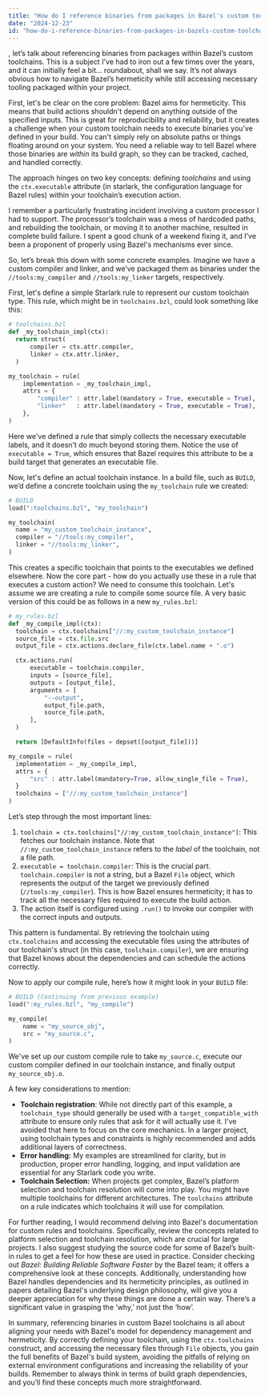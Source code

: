 ```yaml
---
title: "How do I reference binaries from packages in Bazel's custom toolchain?"
date: "2024-12-23"
id: "how-do-i-reference-binaries-from-packages-in-bazels-custom-toolchain"
---
```


, let’s talk about referencing binaries from packages within Bazel’s custom toolchains. This is a subject I've had to iron out a few times over the years, and it can initially feel a bit… roundabout, shall we say. It’s not always obvious how to navigate Bazel’s hermeticity while still accessing necessary tooling packaged within your project.

First, let's be clear on the core problem: Bazel aims for hermeticity. This means that build actions shouldn't depend on anything outside of the specified inputs. This is great for reproducibility and reliability, but it creates a challenge when your custom toolchain needs to execute binaries you’ve defined in your build. You can't simply rely on absolute paths or things floating around on your system. You need a reliable way to tell Bazel where those binaries are *within* its build graph, so they can be tracked, cached, and handled correctly.

The approach hinges on two key concepts: defining *toolchains* and using the `ctx.executable` attribute (in starlark, the configuration language for Bazel rules) within your toolchain’s execution action.

I remember a particularly frustrating incident involving a custom processor I had to support. The processor’s toolchain was a mess of hardcoded paths, and rebuilding the toolchain, or moving it to another machine, resulted in complete build failure. I spent a good chunk of a weekend fixing it, and I've been a proponent of properly using Bazel's mechanisms ever since.

So, let’s break this down with some concrete examples. Imagine we have a custom compiler and linker, and we’ve packaged them as binaries under the `//tools:my_compiler` and `//tools:my_linker` targets, respectively.

First, let's define a simple Starlark rule to represent our custom toolchain type. This rule, which might be in `toolchains.bzl`, could look something like this:

```python
# toolchains.bzl
def _my_toolchain_impl(ctx):
  return struct(
      compiler = ctx.attr.compiler,
      linker = ctx.attr.linker,
  )

my_toolchain = rule(
    implementation = _my_toolchain_impl,
    attrs = {
        "compiler" : attr.label(mandatory = True, executable = True),
        "linker"   : attr.label(mandatory = True, executable = True),
    },
)
```

Here we've defined a rule that simply collects the necessary executable labels, and it doesn’t do much beyond storing them. Notice the use of `executable = True`, which ensures that Bazel requires this attribute to be a build target that generates an executable file.

Now, let's define an actual toolchain instance. In a build file, such as `BUILD`, we’d define a concrete toolchain using the `my_toolchain` rule we created:

```python
# BUILD
load(":toolchains.bzl", "my_toolchain")

my_toolchain(
  name = "my_custom_toolchain_instance",
  compiler = "//tools:my_compiler",
  linker = "//tools:my_linker",
)
```

This creates a specific toolchain that points to the executables we defined elsewhere. Now the core part - how do you actually use these in a rule that executes a custom action? We need to consume this toolchain. Let's assume we are creating a rule to compile some source file. A very basic version of this could be as follows in a new `my_rules.bzl`:

```python
# my_rules.bzl
def _my_compile_impl(ctx):
  toolchain = ctx.toolchains["//:my_custom_toolchain_instance"]
  source_file = ctx.file.src
  output_file = ctx.actions.declare_file(ctx.label.name + ".o")

  ctx.actions.run(
      executable = toolchain.compiler,
      inputs = [source_file],
      outputs = [output_file],
      arguments = [
          "--output",
          output_file.path,
          source_file.path,
      ],
  )

  return [DefaultInfo(files = depset([output_file]))]

my_compile = rule(
  implementation = _my_compile_impl,
  attrs = {
      "src" : attr.label(mandatory=True, allow_single_file = True),
  }
  toolchains = ["//:my_custom_toolchain_instance"]
)
```

Let’s step through the most important lines:

1.  `toolchain = ctx.toolchains["//:my_custom_toolchain_instance"]`: This fetches our toolchain instance. Note that `//:my_custom_toolchain_instance` refers to the *label* of the toolchain, not a file path.
2. `executable = toolchain.compiler`: This is the crucial part. `toolchain.compiler` is not a string, but a Bazel `File` object, which represents the output of the target we previously defined (`//tools:my_compiler`). This is how Bazel ensures hermeticity; it has to track all the necessary files required to execute the build action.
3. The action itself is configured using `.run()` to invoke our compiler with the correct inputs and outputs.

This pattern is fundamental. By retrieving the toolchain using `ctx.toolchains` and accessing the executable files using the attributes of our toolchain's struct (in this case, `toolchain.compiler`), we are ensuring that Bazel knows about the dependencies and can schedule the actions correctly.

Now to apply our compile rule, here’s how it might look in your `BUILD` file:

```python
# BUILD (Continuing from previous example)
load(":my_rules.bzl", "my_compile")

my_compile(
    name = "my_source_obj",
    src = "my_source.c",
)

```
We've set up our custom compile rule to take `my_source.c`, execute our custom compiler defined in our toolchain instance, and finally output `my_source_obj.o`.

A few key considerations to mention:

*   **Toolchain registration**: While not directly part of this example, a `toolchain_type` should generally be used with a `target_compatible_with` attribute to ensure only rules that ask for it will actually use it. I've avoided that here to focus on the core mechanics. In a larger project, using toolchain types and constraints is highly recommended and adds additional layers of correctness.
*   **Error handling:** My examples are streamlined for clarity, but in production, proper error handling, logging, and input validation are essential for any Starlark code you write.
*   **Toolchain Selection:** When projects get complex, Bazel’s platform selection and toolchain resolution will come into play. You might have multiple toolchains for different architectures. The `toolchains` attribute on a rule indicates which toolchains it will use for compilation.

For further reading, I would recommend delving into Bazel's documentation for custom rules and toolchains. Specifically, review the concepts related to platform selection and toolchain resolution, which are crucial for large projects. I also suggest studying the source code for some of Bazel’s built-in rules to get a feel for how these are used in practice. Consider checking out *Bazel: Building Reliable Software Faster* by the Bazel team; it offers a comprehensive look at these concepts. Additionally, understanding how Bazel handles dependencies and its hermeticity principles, as outlined in papers detailing Bazel's underlying design philosophy, will give you a deeper appreciation for why these things are done a certain way. There’s a significant value in grasping the ‘why,’ not just the ‘how’.

In summary, referencing binaries in custom Bazel toolchains is all about aligning your needs with Bazel's model for dependency management and hermeticity. By correctly defining your toolchain, using the `ctx.toolchains` construct, and accessing the necessary files through `File` objects, you gain the full benefits of Bazel's build system, avoiding the pitfalls of relying on external environment configurations and increasing the reliability of your builds. Remember to always think in terms of build graph dependencies, and you’ll find these concepts much more straightforward.

